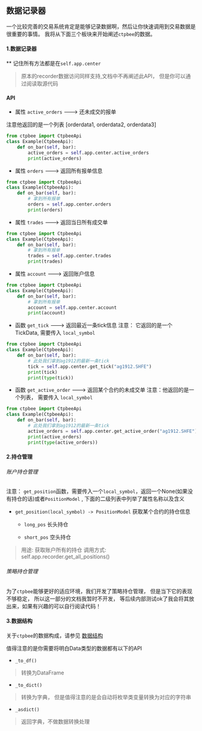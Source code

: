 ## 数据记录器

一个比较完善的交易系统肯定是能够记录数据啊，然后让你快速调用到交易数据是很重要的事情。
我将从下面三个板块来开始阐述`ctpbee`的数据。

#### 1.数据记录器

** 记住所有方法都是在`self.app.center`

> 原本的recorder数据访问同样支持,文档中不再阐述此API， 但是你可以通过阅读取源代码

#### API
- 属性  `active_orders`  --->  还未成交的报单

注意他返回的是一个列表 [orderdata1, orderdata2, orderdata3]
```python
from ctpbee import CtpbeeApi
class Example(CtpbeeApi):
    def on_bar(self, bar):
        active_orders = self.app.center.active_orders
        print(active_orders)
```

- 属性 `orders` ---> 返回所有报单信息 

```python
from ctpbee import CtpbeeApi
class Example(CtpbeeApi):
    def on_bar(self, bar):
        # 拿到所有报单
        orders = self.app.center.orders
        print(orders)
```

- 属性 `trades` ---> 返回当日所有成交单

```python
from ctpbee import CtpbeeApi
class Example(CtpbeeApi):
    def on_bar(self, bar):
        # 拿到所有报单
        trades = self.app.center.trades
        print(trades)
```

- 属性 `account` ---> 返回账户信息

```python
from ctpbee import CtpbeeApi
class Example(CtpbeeApi):
    def on_bar(self, bar):
        # 拿到所有报单
        account = self.app.center.account
        print(account)
```

- 函数 `get_tick` ---> 返回最近一条tick信息
注意： 它返回的是一个TickData, 需要传入 `local_symbol`

```python
from ctpbee import CtpbeeApi
class Example(CtpbeeApi):
    def on_bar(self, bar):
        # 此处我们拿到ag1912的最新一条tick
        tick = self.app.center.get_tick("ag1912.SHFE")
        print(tick)
        print(type(tick))
```

- 函数 `get_active_order` ---> 返回某个合约的未成交单 
注意：他返回的是一个列表， 需要传入 `local_symbol`

```python
from ctpbee import CtpbeeApi
class Example(CtpbeeApi):
    def on_bar(self, bar):
        # 此处我们拿到ag1912的最新一条tick
        active_orders = self.app.center.get_active_order("ag1912.SHFE")
        print(active_orders)
        print(type(active_orders))
```

#### 2.持仓管理

###### 账户持仓管理
注意： `get_position`函数，需要传入一个`local_symbol`，返回一个None(如果没有持仓的话)或者`PositionModel`
, 下面的二级列表中列举了属性名称以及含义
- `get_position(local_symbol) -> PositionModel`  获取某个合约的持仓信息

    + `long_pos` 长头持仓
    
    + `short_pos` 空头持仓
    


> 用途: 获取账户所有的持仓 
> 调用方式: self.app.recorder.get_all_positions()


###### 策略持仓管理

为了`ctpbee`能够更好的适应环境，我们开发了策略持仓管理， 但是当下它的表现不够稳定， 所以这一部分的文档我暂时不开发，
等后续内部测试ok了我会将其放出来，如果有兴趣的可以自行阅读代码！

#### 3.数据结构

关于`ctpbee`的数据构成，请参见 [数据结构](constant.md)

值得注意的是你需要将明白Data类型的数据都有以下的API
- `_to_df()`
> 转换为DataFrame

- `_to_dict()`
> 转换为字典， 但是值得注意的是会自动将枚举类变量转换为对应的字符串

- `_asdict()`
> 返回字典，不做数据转换处理

